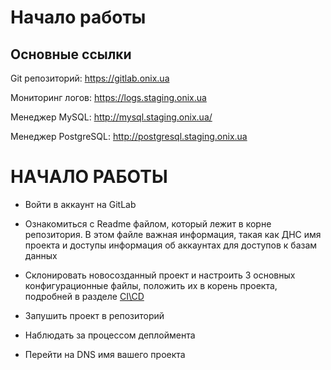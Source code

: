 # Начало работы

## Основные ссылки

Git репозиторий: https://gitlab.onix.ua

Мониторинг логов: https://logs.staging.onix.ua

Менеджер MySQL: http://mysql.staging.onix.ua/

Менеджер PostgreSQL: http://postgresql.staging.onix.ua

# НАЧАЛО РАБОТЫ

-  Войти в аккаунт на GitLab

- Ознакомиться с Readme файлом, который лежит в корне репозитория. В этом файле важная информация, такая как ДНС имя проекта и доступы информация об аккаунтах для доступов к базам данных

- Склонировать новосозданный проект и настроить 3 основных конфигурационные файлы, положить их в корень проекта, подробней в разделе [CI\CD](CI-CD.MD)

- Запушить проект в репозиторий

- Наблюдать за процессом деплоймента

- Перейти на DNS имя вашего проекта
